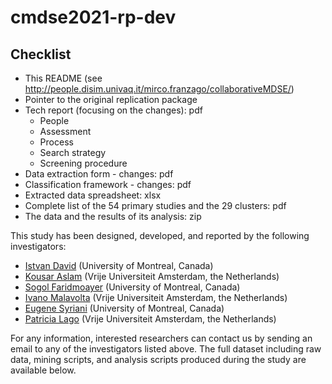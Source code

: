 # cmdse2021-rp-dev

## Checklist

* This README (see http://people.disim.univaq.it/mirco.franzago/collaborativeMDSE/)
* Pointer to the original replication package
* Tech report (focusing on the changes): pdf
   * People
   * Assessment
   * Process
   * Search strategy
   * Screening procedure
* Data extraction form - changes: pdf
* Classification framework - changes: pdf
* Extracted data spreadsheet: xlsx
* Complete list of the 54 primary studies and the 29 clusters: pdf
* The data and the results of its analysis: zip


This study has been designed, developed, and reported by the following investigators:

- [Istvan David](http://istvandavid.com) (University of Montreal, Canada)
- [Kousar Aslam](https://research.tue.nl/en/persons/kousar-aslam) (Vrije Universiteit Amsterdam, the Netherlands) 
- [Sogol Faridmoayer](https://ir.linkedin.com/in/sogol-faridmoayer-88413118a) (University of Montreal, Canada)
- [Ivano Malavolta](https://www.ivanomalavolta.com) (Vrije Universiteit Amsterdam, the Netherlands)
- [Eugene Syriani](http://www-ens.iro.umontreal.ca/~syriani/) (University of Montreal, Canada)
- [Patricia Lago](https://www.cs.vu.nl/~patricia/Patricia_Lago/Home.html) (Vrije Universiteit Amsterdam, the Netherlands)

For any information, interested researchers can contact us by sending an email to any of the investigators listed above.
The full dataset including raw data, mining scripts, and analysis scripts produced during the study are available below.
